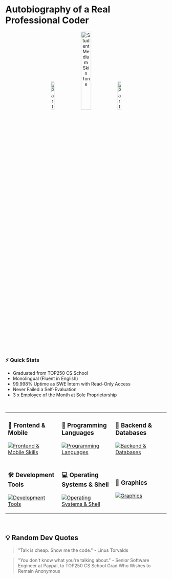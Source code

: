 # Autobiography of a Real Professional Coder
<div align="center">
  <img src="https://raw.githubusercontent.com/Tarikul-Islam-Anik/Animated-Fluent-Emojis/master/Emojis/Activities/Party%20Popper.png" alt="Party Popper" width="15%" />
  <img src="https://raw.githubusercontent.com/Tarikul-Islam-Anik/Animated-Fluent-Emojis/master/Emojis/People%20with%20professions/Student%20Medium%20Skin%20Tone.png" alt="Student Medium Skin Tone" width="25%" />
  <img src="https://raw.githubusercontent.com/Tarikul-Islam-Anik/Animated-Fluent-Emojis/master/Emojis/Activities/Party%20Popper.png" alt="Party Popper" width="15%" />
</div>

<br>

### ⚡️ Quick Stats
* Graduated from TOP250 CS School
* Monolingual (Fluent in English)
* 99.998% Uptime as SWE Intern with Read-Only Access
* Never Failed a Self-Evaluation
* 3 x Employee of the Month at Sole Proprietorship


<br>
<table>
<tr>
<td width="33%">

### 📱 Frontend & Mobile
[![Frontend & Mobile Skills](https://skillicons.dev/icons?i=html,css,js,react,bootstrap,tailwind,flutter,androidstudio,p5js)](https://skillicons.dev)

</td>
<td width="33%">

### 🔧 Programming Languages
[![Programming Languages](https://skillicons.dev/icons?i=py,java,cpp,cs,kotlin,r)](https://skillicons.dev)

</td>
<td width="33%">

### 🚀 Backend & Databases
[![Backend & Databases](https://skillicons.dev/icons?i=flask,rails,mysql,nginx)](https://skillicons.dev)

</td>
</tr>
<tr>
<td width="33%">

### 🛠️ Development Tools
[![Development Tools](https://skillicons.dev/icons?i=git,github,docker,vscode,eclipse,replit,npm)](https://skillicons.dev)

</td>
<td width="33%">

### 💻 Operating Systems & Shell
[![Operating Systems & Shell](https://skillicons.dev/icons?i=linux,ubuntu,bash,powershell)](https://skillicons.dev)

</td>
<td width="33%">

### 🎨 Graphics
[![Graphics](https://skillicons.dev/icons?i=svg)](https://skillicons.dev)

</td>
</tr>
</table>

<br>

## 💡 Random Dev Quotes
> "Talk is cheap. Show me the code." - Linus Torvalds

> "You don't know what you're talking about." - Senior Software Engineer at Paypal, to TOP250 CS School Grad Who Wishes to Remain Anonymous 

